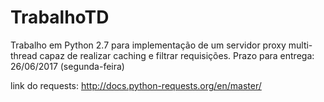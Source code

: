 # TrabalhoTD

Trabalho em Python 2.7 para implementação de um servidor proxy multi-thread capaz de realizar caching e filtrar requisições.
Prazo para entrega: 26/06/2017 (segunda-feira)

link do requests: http://docs.python-requests.org/en/master/
